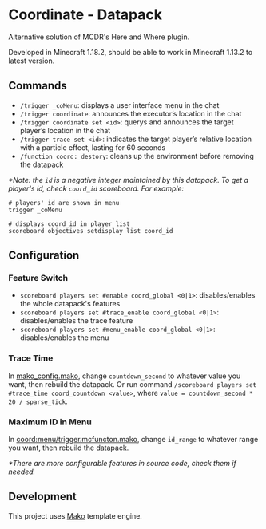 # Coordinate - Datapack

Alternative solution of MCDR's Here and Where plugin.

Developed in Minecraft 1.18.2, should be able to work in Minecraft 1.13.2 to latest version.

## Commands

- `/trigger _coMenu`: displays a user interface menu in the chat
- `/trigger coordinate`: announces the executor’s location in the chat
- `/trigger coordinate set <id>`: querys and announces the target player’s location in the chat
- `/trigger trace set <id>`: indicates the target player’s relative location with a particle effect, lasting for 60 seconds
- `/function coord:_destory`: cleans up the environment before removing the datapack

*\*Note: the `id` is a negative integer maintained by this datapack. To get a player's id, check `coord_id` scoreboard. For example:*

```mcfunction
# players' id are shown in menu
trigger _coMenu
```

```mcfunction
# displays coord_id in player list
scoreboard objectives setdisplay list coord_id
```

## Configuration

### Feature Switch

- `scoreboard players set #enable coord_global <0|1>`: disables/enables the whole datapack's features
- `scoreboard players set #trace_enable coord_global <0|1>`: disables/enables the trace feature
- `scoreboard players set #menu_enable coord_global <0|1>`: disables/enables the menu

### Trace Time

In [mako_config.mako](./template/coord/functions/mako_config.mako), change `countdown_second` to whatever value you want, then rebuild the datapack. Or run command `/scoreboard players set #trace_time coord_countdown <value>`, where `value = countdown_second * 20 / sparse_tick`.

### Maximum ID in Menu

In [coord:menu/trigger.mcfuncton.mako](./template/coord/functions/menu/trigger.mcfunction.mako), change `id_range` to whatever range you want, then rebuild the datapack.

*\*There are more configurable features in source code, check them if needed.*

## Development

This project uses [Mako](https://www.makotemplates.org/) template engine.
